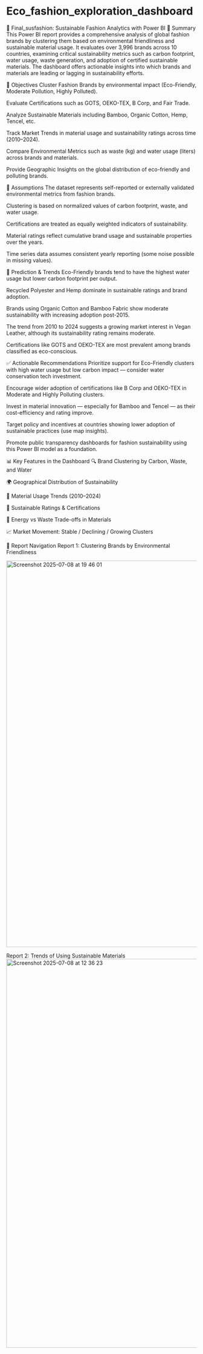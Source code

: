 # Eco_fashion_exploration_dashboard
🧵 Final_susfashion: Sustainable Fashion Analytics with Power BI
📄 Summary
This Power BI report provides a comprehensive analysis of global fashion brands by clustering them based on environmental friendliness and sustainable material usage. It evaluates over 3,996 brands across 10 countries, examining critical sustainability metrics such as carbon footprint, water usage, waste generation, and adoption of certified sustainable materials. The dashboard offers actionable insights into which brands and materials are leading or lagging in sustainability efforts.

🎯 Objectives
Cluster Fashion Brands by environmental impact (Eco-Friendly, Moderate Pollution, Highly Polluted).

Evaluate Certifications such as GOTS, OEKO-TEX, B Corp, and Fair Trade.

Analyze Sustainable Materials including Bamboo, Organic Cotton, Hemp, Tencel, etc.

Track Market Trends in material usage and sustainability ratings across time (2010–2024).

Compare Environmental Metrics such as waste (kg) and water usage (liters) across brands and materials.

Provide Geographic Insights on the global distribution of eco-friendly and polluting brands.

🧠 Assumptions
The dataset represents self-reported or externally validated environmental metrics from fashion brands.

Clustering is based on normalized values of carbon footprint, waste, and water usage.

Certifications are treated as equally weighted indicators of sustainability.

Material ratings reflect cumulative brand usage and sustainable properties over the years.

Time series data assumes consistent yearly reporting (some noise possible in missing values).

🔮 Prediction & Trends
Eco-Friendly brands tend to have the highest water usage but lower carbon footprint per output.

Recycled Polyester and Hemp dominate in sustainable ratings and brand adoption.

Brands using Organic Cotton and Bamboo Fabric show moderate sustainability with increasing adoption post-2015.

The trend from 2010 to 2024 suggests a growing market interest in Vegan Leather, although its sustainability rating remains moderate.

Certifications like GOTS and OEKO-TEX are most prevalent among brands classified as eco-conscious.

✅ Actionable Recommendations
Prioritize support for Eco-Friendly clusters with high water usage but low carbon impact — consider water conservation tech investment.

Encourage wider adoption of certifications like B Corp and OEKO-TEX in Moderate and Highly Polluting clusters.

Invest in material innovation — especially for Bamboo and Tencel — as their cost-efficiency and rating improve.

Target policy and incentives at countries showing lower adoption of sustainable practices (use map insights).

Promote public transparency dashboards for fashion sustainability using this Power BI model as a foundation.

📊 Key Features in the Dashboard
🔍 Brand Clustering by Carbon, Waste, and Water

🌍 Geographical Distribution of Sustainability

🧵 Material Usage Trends (2010–2024)

🌱 Sustainable Ratings & Certifications

🔄 Energy vs Waste Trade-offs in Materials

📈 Market Movement: Stable / Declining / Growing Clusters

📂 Report Navigation
Report 1: Clustering Brands by Environmental Friendliness

<img width="1020" alt="Screenshot 2025-07-08 at 19 46 01" src="https://github.com/user-attachments/assets/66525bbc-c646-46b6-b00d-2624d669fe88" />

Report 2: Trends of Using Sustainable Materials
<img width="1026" alt="Screenshot 2025-07-08 at 12 36 23" src="https://github.com/user-attachments/assets/75f42d84-9a5d-4b92-bc09-227800466a92" />
